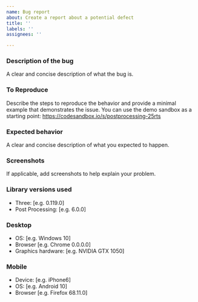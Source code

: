 ```yaml
---
name: Bug report
about: Create a report about a potential defect
title: ''
labels: ''
assignees: ''

---
```


### Description of the bug

A clear and concise description of what the bug is.


### To Reproduce

Describe the steps to reproduce the behavior and provide a minimal example that demonstrates the issue. You can use the demo sandbox as a starting point: https://codesandbox.io/s/postprocessing-25rts


### Expected behavior

A clear and concise description of what you expected to happen.


### Screenshots

If applicable, add screenshots to help explain your problem.


### Library versions used

 - Three: [e.g. 0.119.0]
 - Post Processing: [e.g. 6.0.0]


### Desktop

 - OS: [e.g. Windows 10]
 - Browser [e.g. Chrome 0.0.0.0]
 - Graphics hardware: [e.g. NVIDIA GTX 1050]


### Mobile

 - Device: [e.g. iPhone6]
 - OS: [e.g. Android 10]
 - Browser [e.g. Firefox 68.11.0]
